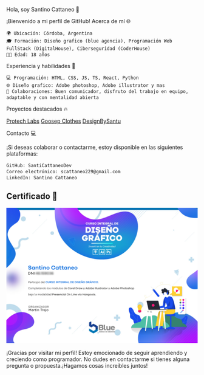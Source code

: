 Hola, soy Santino Cattaneo 👋

¡Bienvenido a mi perfil de GitHub!
Acerca de mí 🌐

    🌍 Ubicación: Córdoba, Argentina
    🎓 Formación: Diseño grafico (blue agencia), Programación Web FullStack (DigitalHouse), Ciberseguridad (CoderHouse)
    👨‍💻 Edad: 18 años

Experiencia y habilidades 🚀

    💻 Programación: HTML, CSS, JS, TS, React, Python
    🌐 Diseño grafico: Adobe photoshop, Adobe illustrator y mas
    👥 Colaboraciones: Buen comunicador, disfruto del trabajo en equipo, adaptable y con mentalidad abierta

Proyectos destacados 🔥

[Protech Labs](https://protechlabs.netlify.app)
[Goosep Clothes](https://instagram.com/goosep.clothes)
[DesignBySantu](https://instagram.com/designbysantu)

Contacto 💻

¡Si deseas colaborar o contactarme, estoy disponible en las siguientes plataformas:

    GitHub: SantiCattaneoDev
    Correo electrónico: scattaneo229@gmail.com
    LinkedIn: Santino Cattaneo

## Certificado 🥇

<img src="certificadoSantino.png" alt="certificado de diseño">

¡Gracias por visitar mi perfil! Estoy emocionado de seguir aprendiendo y creciendo como programador. No dudes en contactarme si tienes alguna pregunta o propuesta.¡Hagamos cosas increibles juntos!


<!--
**SantiCattaneoDev/SantiCattaneoDev** is a ✨ _special_ ✨ repository because its `README.md` (this file) appears on your GitHub profile.

Here are some ideas to get you started:

- 🔭 I’m currently working on ...
- 🌱 I’m currently learning ...
- 👯 I’m looking to collaborate on ...
- 🤔 I’m looking for help with ...
- 💬 Ask me about ...
- 📫 How to reach me: ...
- 😄 Pronouns: ...
- ⚡ Fun fact: ...
-->
